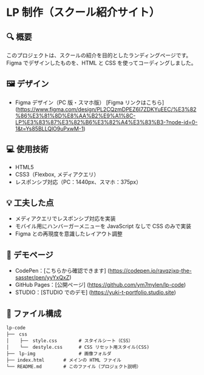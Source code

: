 # LP 制作（スクール紹介サイト）

## 🔍 概要

このプロジェクトは、スクールの紹介を目的としたランディングページです。Figma でデザインしたものを、HTML と CSS を使ってコーディングしました。

## 🖼️ デザイン

- Figma デザイン（PC 版・スマホ版）
  [Figma リンクはこちら]
  (https://www.figma.com/design/PL2CQzmDPEZ6I7ZDKYuEEC/%E3%82%86%E3%81%8D%E8%AA%B2%E9%A1%8C-LP%E3%83%87%E3%82%B6%E3%82%A4%E3%83%B3-?node-id=0-1&t=Ys85BLLQlO9uPxwM-1)

## 💻 使用技術

- HTML5
- CSS3（Flexbox, メディアクエリ）
- レスポンシブ対応（PC：1440px、スマホ：375px）

## 💡 工夫した点

- メディアクエリでレスポンシブ対応を実装
- モバイル用にハンバーガーメニューを JavaScript なしで CSS のみで実装
- Figma との再現度を意識したレイアウト調整

## 🔗 デモページ

- CodePen：[こちらから確認できます]
  (https://codepen.io/ravqzjxq-the-sasster/pen/yyYxQxZ)
- GitHub Pages：[公開ページ]
  (https://github.com/ym7mylen/lp-code)
- STUDIO：[STUDIO でのデモ]
  (https://yuki-t-portfolio.studio.site)

## 📁 ファイル構成

```text
lp-code
├──　css
│    ├──　style.css        # スタイルシート（CSS）
│    └──　destyle.css      # CSS リセット用スタイル(CSS)
├──　lp-img                # 画像フォルダ
├── index.html       # メインの HTML ファイル
└── README.md        # このファイル（プロジェクト説明）
```
